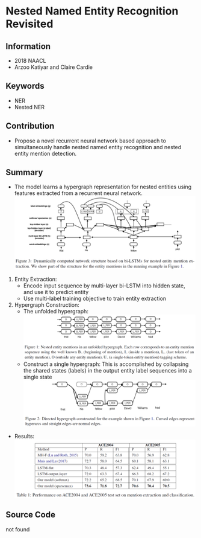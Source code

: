 # Nested Named Entity Recognition Revisited
## Information
- 2018 NAACL
- Arzoo Katiyar and Claire Cardie

## Keywords
- NER
- Nested NER

## Contribution
- Propose a novel recurrent neural network based approach to simultaneously handle nested named entity recognition and nested entity mention detection.


## Summary
- The model learns a hypergraph representation for nested entities using features extracted from a recurrent neural network.
![Model Structure](pic/Nested_Named_Entity_Recognition_Revisited_fig1.PNG)
1. Entity Extraction:
	- Encode input sequence by multi-layer bi-LSTM into hidden state, and use it to predict entity
	- Use multi-label training objective to train entity extraction
2. Hypergraph Construction:
	- The unfolded hypergraph:
		![The unfolded hypergraph](pic/Nested_Named_Entity_Recognition_Revisited_fig2.PNG)
	- Construct a single hypergraph:
		This is accomplished by collapsing the shared states (labels) in the output entity label sequences into a single state
		![The single hypergraph](pic/Nested_Named_Entity_Recognition_Revisited_fig3.PNG)

- Results:
	![Results](pic/Nested_Named_Entity_Recognition_Revisited_fig4.PNG)

## Source Code
not found